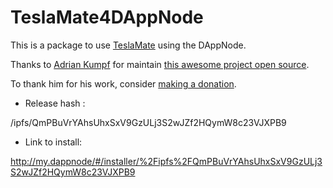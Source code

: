 # TeslaMate4DAppNode
This is a package to use [TeslaMate](https://github.com/adriankumpf/teslamate) using the DAppNode.

Thanks to [Adrian Kumpf](https://github.com/adriankumpf) for maintain [this awesome project open source](https://github.com/adriankumpf/teslamate).

To thank him for his work, consider [making a donation](https://www.paypal.com/donate/?cmd=_s-xclick&hosted_button_id=YE4CPXRAV9CVL&source=url).

- Release hash :

/ipfs/QmPBuVrYAhsUhxSxV9GzULj3S2wJZf2HQymW8c23VJXPB9

- Link to install:

http://my.dappnode/#/installer/%2Fipfs%2FQmPBuVrYAhsUhxSxV9GzULj3S2wJZf2HQymW8c23VJXPB9
